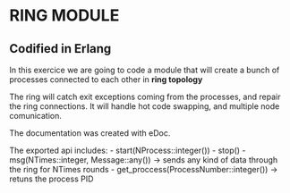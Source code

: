 RING MODULE
===========
Codified in Erlang
--------------------

In this exercice we are going to code a module that will create a bunch of processes connected to each other in **ring topology**

The ring will catch exit exceptions coming from the processes, and repair the ring connections.
It will handle hot code swapping, and multiple node comunication.

The documentation was created with eDoc.

The exported api includes:
    - start(NProcess::integer())
    - stop()
    - msg(NTimes::integer, Message::any()) -> sends any kind of data through the ring for NTimes rounds
    - get_proccess(ProcessNumber::integer()) -> retuns the process PID
